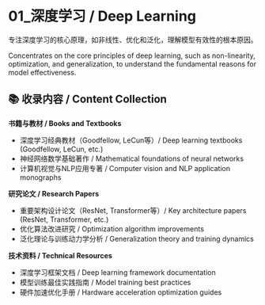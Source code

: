 # 01_深度学习 / Deep Learning

专注深度学习的核心原理，如非线性、优化和泛化，理解模型有效性的根本原因。

Concentrates on the core principles of deep learning, such as non-linearity, optimization, and generalization, to understand the fundamental reasons for model effectiveness.

## 📚 收录内容 / Content Collection

**书籍与教材 / Books and Textbooks**
- 深度学习经典教材（Goodfellow, LeCun等）/ Deep learning textbooks (Goodfellow, LeCun, etc.)
- 神经网络数学基础著作 / Mathematical foundations of neural networks
- 计算机视觉与NLP应用专著 / Computer vision and NLP application monographs

**研究论文 / Research Papers**
- 重要架构设计论文（ResNet, Transformer等）/ Key architecture papers (ResNet, Transformer, etc.)
- 优化算法改进研究 / Optimization algorithm improvements
- 泛化理论与训练动力学分析 / Generalization theory and training dynamics

**技术资料 / Technical Resources**
- 深度学习框架文档 / Deep learning framework documentation
- 模型训练最佳实践指南 / Model training best practices
- 硬件加速优化手册 / Hardware acceleration optimization guides
